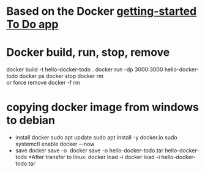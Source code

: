 # Based on the Docker [getting-started To Do app](https://docs.docker.com/get-started/02_our_app/)


# Docker build, run, stop, remove

docker build -t hello-docker-todo .
docker run -dp 3000:3000 hello-docker-todo
docker ps
docker stop <pid>
docker rm <pid>  
or force remove
docker -f rm <pid>

# copying docker image from windows to debian

* install docker
sudo apt update
sudo apt install -y docker.io
sudo systemctl enable docker --now
* save
docker save -o <path for generated tar file> <image name>
docker save -o hello-docker-todo.tar hello-docker-todo
*After transfer to linux:
docker load -i <path to image tar file>
docker load -i  hello-docker-todo.tar 